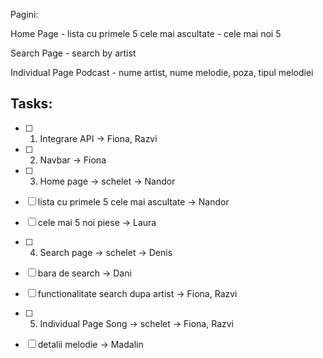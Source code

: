 Pagini:

Home Page
	- lista cu primele 5 cele mai ascultate
	- cele mai noi 5 

Search Page
	- search by artist

Individual Page Podcast
	- nume artist, nume melodie, poza, tipul melodiei


## Tasks:

- [ ] 1. Integrare API -> Fiona, Razvi

- [ ] 2. Navbar -> Fiona

- [ ] 3. Home page -> schelet -> Nandor
- [ ] lista cu primele 5 cele mai ascultate -> Nandor
- [ ] cele mai 5 noi piese -> Laura

- [ ] 4. Search page -> schelet -> Denis
- [ ] bara de search -> Dani
- [ ] functionalitate search dupa artist -> Fiona, Razvi

- [ ] 5. Individual Page Song -> schelet -> Fiona, Razvi
- [ ] detalii melodie -> Madalin
 
